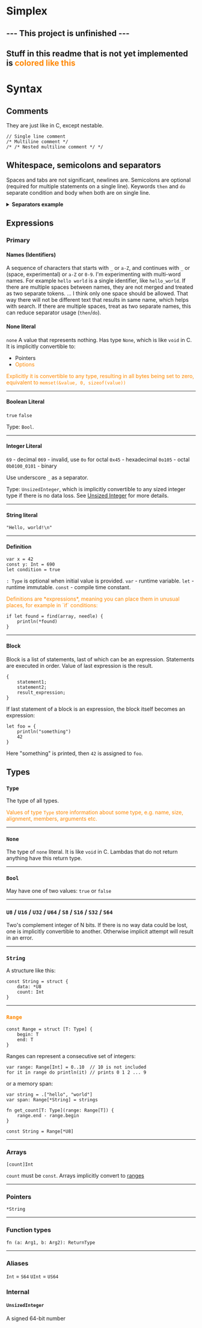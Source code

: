 <style>
    .wip {
        color: #F80
    }
</style>

# Simplex
## --- This project is unfinished ---
## Stuff in this readme that is not yet implemented is <span class="wip">colored like this</span>

# Syntax
## Comments
They are just like in C, except nestable.
```simplex
// Single line comment
/* Multiline comment */
/* /* Nested multiline comment */ */
```
## Whitespace, semicolons and separators
Spaces and tabs are not significant, newlines are. Semicolons are optional (required for multiple statements on a single line). Keywords `then` and `do` separate condition and body when both are on single line.

<details><summary><b>Separators example</b></summary>
Here `*` could mean dereference or multiplication:

<!--
"<pre data-role="codeBlock" data-info="simplex" class="language-simplex simplex"><code>if condition  *pointer = 42
</code></pre>"
-->

```simplex
if condition  *pointer = 42
```

To disambiguate you can:
* Use `then` keyword:
  ```simplex
  if condition then *pointer = 42
  ```
* Use braces:
  ```simplex
  if condition { *pointer = 42 }
  ```
* Put body on new line:
  ```simplex
  if condition
      *pointer = 42
  ```
</details>

## Expressions
### Primary
#### Names (Identifiers)
A sequence of characters that starts with `_` or `a-Z`, and continues with `_` or ` ` (space, experimental) or `a-Z` or `0-9`.
I'm experimenting with multi-word names. For example
`hello world` is a single identifier, like `hello_world`. If there are multiple spaces between names, they are not merged and treated as two separate tokens.
...
I think only one space should be allowed. That way there will not be different text that results in same name, which helps with search. If there are multiple spaces, treat as two separate names, this can reduce separator usage (`then`/`do`).
#### None literal
`none`
A value that represents nothing. 
Has type `None`, which is like `void` in C.
It is implicitly convertible to:
* Pointers
* <div class="wip">Options</div>
<div class="wip">
Explicitly it is convertible to any type, resulting in all bytes being set to zero, equivalent to <code>memset(&value, 0, sizeof(value))</code>
</div>

---
#### Boolean Literal
`true`
`false`

Type: `Bool`.

---
#### Integer Literal
`69` - decimal
`069` - invalid, use `0o` for octal
`0x45` - hexadecimal
`0o105` - octal
`0b0100_0101` - binary

Use underscore `_` as a separator.

Type: `UnsizedInteger`, which is implicitly convertible to any sized integer type if there is no data loss. See [Unsized Integer](#unsizedinteger) for more details.

---
#### String literal
```simplex
"Hello, world!\n"
```

---
#### Definition
```simplex
var x = 42
const y: Int = 690
let condition = true
```
`: Type` is optional when initial value is provided.
`var` - runtime variable.
`let` - runtime immutable.
`const` - compile time constant.

<p class="wip">
Definitions are *expressions*, meaning you can place them in unusual places, for example in `if` conditions:
</p>

```simplex
if let found = find(array, needle) {
    println(*found)
}
```

---
#### Block
Block is a list of statements, last of which can be an expression. Statements are executed in order. Value of last expression is the result.
```simplex
{
    statement1;
    statement2;
    result_expression;
}
```
If last statement of a block is an expression, the block itself becomes an expression:
```simplex
let foo = {
    println("something")
    42
}
```
Here "something" is printed, then `42` is assigned to `foo`.

## Types
### `Type`
The type of all types.
<div class="wip">
Values of type <code>Type</code> store information about some type, e.g. name, size, alignment, members, arguments etc.
</div>

---
### `None`
The type of `none` literal. It is like `void` in C.
Lambdas that do not return anything have this return type.

---
### `Bool`
May have one of two values: `true` or `false`

---
### `U8` / `U16` / `U32` / `U64` / `S8` / `S16` / `S32` / `S64`
Two's complement integer of N bits.
If there is no way data could be lost, one is implicitly convertible to another.
Otherwise implicit attempt will result in an error.

---
### `String`
A structure like this:
```simplex
const String = struct {
    data: *U8
    count: Int
}
```

---
### <code class="wip">Range</code>
```simplex
const Range = struct [T: Type] {
    begin: T
    end: T
}
```

Ranges can represent a consecutive set of integers:
```simplex
var range: Range[Int] = 0..10  // 10 is not included
for it in range do println(it) // prints 0 1 2 ... 9
```
or a memory span:
```simplex
var string = .["hello", "world"]
var span: Range[*String] = strings
```
```simplex
fn get_count[T: Type](range: Range[T]) {
    range.end - range.begin
}
```
```simplex
const String = Range[*U8]
```

---
### Arrays
```simplex
[count]Int
```
`count` must be `const`. Arrays implicitly convert to [ranges](#range)

---
### Pointers
```simplex
*String
```

---
### Function types
```simplex
fn (a: Arg1, b: Arg2): ReturnType
```

---
### Aliases
`Int` = `S64`
`UInt` = `US64`

### Internal
#### `UnsizedInteger`
A signed 64-bit number
